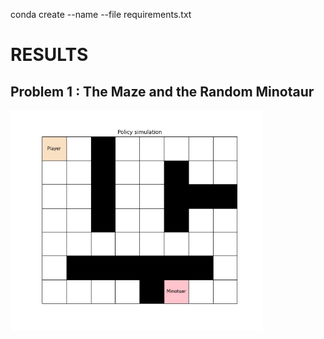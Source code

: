 conda create --name <env> --file requirements.txt

# RESULTS

## Problem 1 : The Maze and the Random Minotaur

<img src="Results/Problem1_Policy_GIF.gif" width="80%" height="80%" ></img>